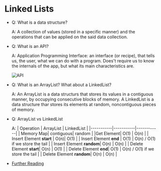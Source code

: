 # Linked Lists

* Q: What is a data structure?

   A: A collection of values (stored in a specific manner) and the operations that can be applied on the said data collection.

* Q: What is an API?

   A: Application Programming Interface: an interface (or recipe), that tells us, the user, what we can do with a program.
   Does't require us to know the internals of the app, but what its main characteristics are.

   <img src="https://media.sproutsocial.com/uploads/2022/10/API_defined3-02.png"
     alt="API"
     style="float: center; margin-right: 10px;" />

* Q: What is an ArrayList? What about a LinkedList?

   A: An ArrayList is a data structurs that stores its values in a contiguous manner, by occupying consecutive blocks of memory.
   A LinkedList is a data structure thar stores its elements at random, noncontiguous pieces of memory.

* Q: ArrayList vs LinkedList

   A:
   | Operation | ArrayList | LinkedList |
   |-----------|-----------|------------|
   | Memory Map| contiguous| random |
   |Get Element| O(1) | O(n) |
   | Insert Element **start** | O(n)| O(1) |
   | Insert Element **end** | O(1) | O(n) / O(1) if we store the tail |
   | Insert Element **random**| O(n) | O(n) |
   | Delete Element **start**| O(n) | O(1) |
   | Delete Element **end**| O(1) | O(n) / O(1) if we store the tail |
   | Delete Element **random**| O(n) | O(n) |

* [Further Reading](https://stackoverflow.com/questions/2429217/under-what-circumstances-are-linked-lists-useful)
